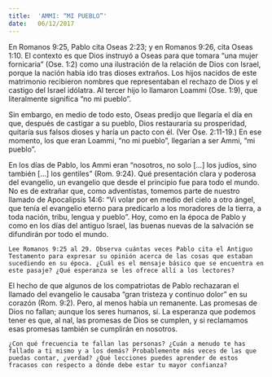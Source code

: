 ```yaml
---
title:  'AMMI: “MI PUEBLO”'
date:   06/12/2017
---
```


En Romanos 9:25, Pablo cita Oseas 2:23; y en Romanos 9:26, cita Oseas 1:10. El contexto es que Dios instruyó a Oseas para que tomara “una mujer fornicaria” (Ose. 1:2) como una ilustración de la relación de Dios con Israel, porque la nación había ido tras dioses extraños. Los hijos nacidos de este matrimonio recibieron nombres que representaban el rechazo de Dios y el castigo del Israel idólatra. Al tercer hijo lo llamaron Loammi (Ose. 1:9), que literalmente significa “no mi pueblo”.

Sin embargo, en medio de todo esto, Oseas predijo que llegaría el día en que, después de castigar a su pueblo, Dios restauraría su prosperidad, quitaría sus falsos dioses y haría un pacto con él. (Ver Ose. 2:11-19.) En ese momento, los que eran Loammi, “no mi pueblo”, llegarían a ser Ammi, “mi pueblo”.

En los días de Pablo, los Ammi eran “nosotros, no solo [...] los judíos, sino también [...] los gentiles” (Rom. 9:24). Qué presentación clara y poderosa del evangelio, un evangelio que desde el principio fue para todo el mundo. No es de extrañar que, como adventistas, tomemos parte de nuestro llamado de Apocalipsis 14:6: “Vi volar por en medio del cielo a otro ángel, que tenía el evangelio eterno para predicarlo a los moradores de la tierra, a toda nación, tribu, lengua y pueblo”. Hoy, como en la época de Pablo y como en los días del antiguo Israel, las buenas nuevas de la salvación se difundirán por todo el mundo.

`Lee Romanos 9:25 al 29. Observa cuántas veces Pablo cita el Antiguo Testamento para expresar su opinión acerca de las cosas que estaban sucediendo en su época. ¿Cuál es el mensaje básico que se encuentra en este pasaje? ¿Qué esperanza se les ofrece allí a los lectores?`

El hecho de que algunos de los compatriotas de Pablo rechazaran el llamado del evangelio le causaba “gran tristeza y continuo dolor” en su corazón (Rom. 9:2). Pero, al menos había un remanente. Las promesas de Dios no fallan; aunque los seres humanos, sí. La esperanza que podemos tener es que, al  nal, las promesas de Dios se cumplen, y si reclamamos esas promesas también se cumplirán en nosotros.

`¿Con qué frecuencia te fallan las personas? ¿Cuán a menudo te has fallado a ti mismo y a los demás? Probablemente más veces de las que puedas contar, ¿verdad? ¿Qué lecciones puedes aprender de estos fracasos con respecto a dónde debe estar tu mayor confianza?`